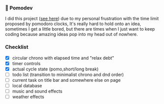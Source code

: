 ### 🍅 Pomodev
I did this project ([see here](https://elloramir.github.io/pomodev/)) due to my personal frustration with the time limit proposed by pomodoro clocks,
It's really hard to hold onto an idea, sometimes I get a little bored, but there are times when I just want to keep coding because amazing ideas pop into my head out of nowhere.

### Checklist
- [x] circular chrono with elapsed time and "relax debt"
- [x] timer controls
- [x] actual cycle state (pomo,short/long break)
- [ ] todo list (transition to minimalist chrono and dnd order)
- [ ] current task on title bar and somewhere else on page
- [ ] local database
- [ ] music and sound effects
- [ ] weather effects

